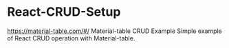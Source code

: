 # React-CRUD-Setup
https://material-table.com/#/
Material-table CRUD Example
Simple example of React CRUD operation with Material-table.
